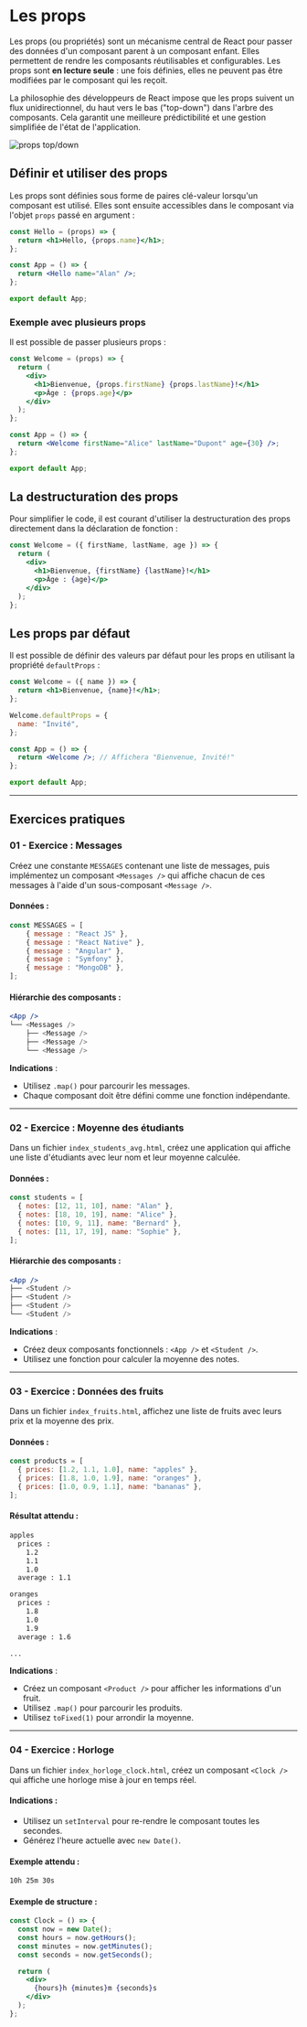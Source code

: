 # Les props

Les props (ou propriétés) sont un mécanisme central de React pour passer des données d'un composant parent à un composant enfant. Elles permettent de rendre les composants réutilisables et configurables. Les props sont **en lecture seule** : une fois définies, elles ne peuvent pas être modifiées par le composant qui les reçoit.

La philosophie des développeurs de React impose que les props suivent un flux unidirectionnel, du haut vers le bas ("top-down") dans l'arbre des composants. Cela garantit une meilleure prédictibilité et une gestion simplifiée de l'état de l'application.

![props top/down](./images/props.png)

## Définir et utiliser des props

Les props sont définies sous forme de paires clé-valeur lorsqu'un composant est utilisé. Elles sont ensuite accessibles dans le composant via l'objet `props` passé en argument :

```jsx
const Hello = (props) => {
  return <h1>Hello, {props.name}</h1>;
};

const App = () => {
  return <Hello name="Alan" />;
};

export default App;
```

### Exemple avec plusieurs props

Il est possible de passer plusieurs props :

```jsx
const Welcome = (props) => {
  return (
    <div>
      <h1>Bienvenue, {props.firstName} {props.lastName}!</h1>
      <p>Âge : {props.age}</p>
    </div>
  );
};

const App = () => {
  return <Welcome firstName="Alice" lastName="Dupont" age={30} />;
};

export default App;
```

## La destructuration des props

Pour simplifier le code, il est courant d'utiliser la destructuration des props directement dans la déclaration de fonction :

```jsx
const Welcome = ({ firstName, lastName, age }) => {
  return (
    <div>
      <h1>Bienvenue, {firstName} {lastName}!</h1>
      <p>Âge : {age}</p>
    </div>
  );
};
```

## Les props par défaut

Il est possible de définir des valeurs par défaut pour les props en utilisant la propriété `defaultProps` :

```jsx
const Welcome = ({ name }) => {
  return <h1>Bienvenue, {name}!</h1>;
};

Welcome.defaultProps = {
  name: "Invité",
};

const App = () => {
  return <Welcome />; // Affichera "Bienvenue, Invité!"
};

export default App;
```

---

## Exercices pratiques

### 01 - Exercice : Messages

Créez une constante `MESSAGES` contenant une liste de messages, puis implémentez un composant `<Messages />` qui affiche chacun de ces messages à l'aide d'un sous-composant `<Message />`.

#### Données :

```js
const MESSAGES = [
    { message : "React JS" },
    { message : "React Native" },
    { message : "Angular" },
    { message : "Symfony" },
    { message : "MongoDB" },
];
```

#### Hiérarchie des composants :

```jsx
<App />
└── <Messages />
    ├── <Message />
    ├── <Message />
    └── <Message />
```

**Indications** :
- Utilisez `.map()` pour parcourir les messages.
- Chaque composant doit être défini comme une fonction indépendante.

---

### 02 - Exercice : Moyenne des étudiants

Dans un fichier `index_students_avg.html`, créez une application qui affiche une liste d'étudiants avec leur nom et leur moyenne calculée.

#### Données :

```js
const students = [
  { notes: [12, 11, 10], name: "Alan" },
  { notes: [18, 10, 19], name: "Alice" },
  { notes: [10, 9, 11], name: "Bernard" },
  { notes: [11, 17, 19], name: "Sophie" },
];
```

#### Hiérarchie des composants :

```jsx
<App />
├── <Student />
├── <Student />
├── <Student />
└── <Student />
```

**Indications** :
- Créez deux composants fonctionnels : `<App />` et `<Student />`.
- Utilisez une fonction pour calculer la moyenne des notes.

---

### 03 - Exercice : Données des fruits

Dans un fichier `index_fruits.html`, affichez une liste de fruits avec leurs prix et la moyenne des prix.

#### Données :

```js
const products = [
  { prices: [1.2, 1.1, 1.0], name: "apples" },
  { prices: [1.8, 1.0, 1.9], name: "oranges" },
  { prices: [1.0, 0.9, 1.1], name: "bananas" },
];
```

#### Résultat attendu :

```txt
apples
  prices :
    1.2
    1.1
    1.0
  average : 1.1

oranges
  prices :
    1.8
    1.0
    1.9
  average : 1.6

...
```

**Indications** :
- Créez un composant `<Product />` pour afficher les informations d'un fruit.
- Utilisez `.map()` pour parcourir les produits.
- Utilisez `toFixed(1)` pour arrondir la moyenne.

---

### 04 - Exercice : Horloge

Dans un fichier `index_horloge_clock.html`, créez un composant `<Clock />` qui affiche une horloge mise à jour en temps réel.

#### Indications :
- Utilisez un `setInterval` pour re-rendre le composant toutes les secondes.
- Générez l'heure actuelle avec `new Date()`.

#### Exemple attendu :

```txt
10h 25m 30s
```

#### Exemple de structure :

```jsx
const Clock = () => {
  const now = new Date();
  const hours = now.getHours();
  const minutes = now.getMinutes();
  const seconds = now.getSeconds();

  return (
    <div>
      {hours}h {minutes}m {seconds}s
    </div>
  );
};


```


